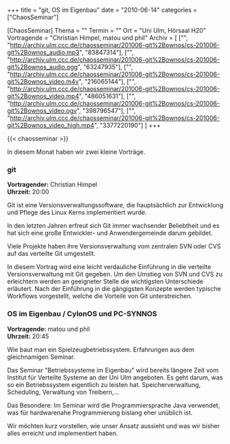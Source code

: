 +++
title = "git, OS im Eigenbau"
date = "2010-06-14"
categories = ["ChaosSeminar"]

[ChaosSeminar]
Thema = ""
Termin = ""
Ort = "Uni Ulm, Hörsaal H20"
Vortragende = "Christian Himpel, matou und phil"
Archiv = [
	["", "http://archiv.ulm.ccc.de/chaosseminar/201006-git%2Bownos/cs-201006-git%2Bownos_audio.mp3", "83847314"],
	["", "http://archiv.ulm.ccc.de/chaosseminar/201006-git%2Bownos/cs-201006-git%2Bownos_audio.ogg", "63247935"],
	["", "http://archiv.ulm.ccc.de/chaosseminar/201006-git%2Bownos/cs-201006-git%2Bownos_video.m4v", "216065144"],
	["", "http://archiv.ulm.ccc.de/chaosseminar/201006-git%2Bownos/cs-201006-git%2Bownos_video.mp4", "486051631"],
	["", "http://archiv.ulm.ccc.de/chaosseminar/201006-git%2Bownos/cs-201006-git%2Bownos_video.ogv", "398796547"],
	["", "http://archiv.ulm.ccc.de/chaosseminar/201006-git%2Bownos/cs-201006-git%2Bownos_video_high.mp4", "3377220190"]
	]
+++

{{< chaosseminar >}}

In diesem Monat haben wir zwei kleine Vorträge.

### git

**Vortragender:** Christian Himpel  
**Uhrzeit:** 20:00

Git ist eine Versionsverwaltungssoftware, die
hauptsächlich zur Entwicklung und Pflege des Linux
Kerns implementiert wurde.

In den letzten Jahren erfreut sich Git immer wachsender
Beliebtheit und es hat sich eine große Entwickler- und
Anwendergemeinde darum gebildet.

Viele Projekte haben ihre Versionsverwaltung vom zentralen
SVN oder CVS auf das verteilte Git umgestellt.

In diesem Vortrag wird eine leicht verdauliche
Einführung in die verteilte Versionsverwaltung mit Git
gegeben.  Um den Umstieg von SVN und CVS zu erleichtern
werden an geeigneter Stelle die wichtigsten Unterschiede
erläutert.  Nach der Einführung in die
gängigsten Konzepte werden typische Workflows
vorgestellt, welche die Vorteile von Git unterstreichen.


### OS im Eigenbau / CylonOS und PC-SYNNOS

**Vortragende:** matou und phil  
**Uhrzeit:** 20:45

Wie baut man ein Spielzeugbetriebssystem. Erfahrungen aus dem gleichnamigen Seminar.

Das Seminar "Betriebssysteme im Eigenbau" wird bereits längere Zeit vom Institut für Verteilte Systeme an der Uni Ulm angeboten. Es geht darum, was so ein Betriebssystem eigentlich zu leisten hat. Speicherverwaltung, Scheduling, Verwaltung von Treibern,...

Das Besondere: Im Seminar wird die Programmiersprache Java verwendet, was für hardwarenahe Programmierung bislang eher unüblich ist.

Wir möchten kurz vorstellen, wie unser Ansatz aussieht und was wir bisher alles erreicht und implementiert haben.
